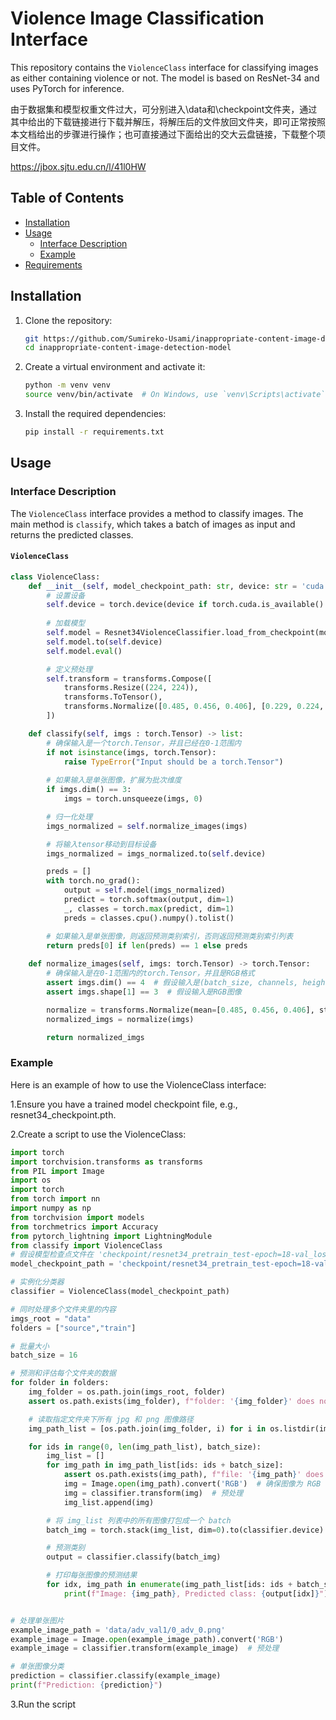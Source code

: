 # Violence Image Classification Interface

This repository contains the `ViolenceClass` interface for classifying images as either containing violence or not. The model is based on ResNet-34 and uses PyTorch for inference.

由于数据集和模型权重文件过大，可分别进入\data和\checkpoint文件夹，通过其中给出的下载链接进行下载并解压，将解压后的文件放回文件夹，即可正常按照本文档给出的步骤进行操作；也可直接通过下面给出的交大云盘链接，下载整个项目文件。

https://jbox.sjtu.edu.cn/l/41l0HW

## Table of Contents
- [Installation](#installation)
- [Usage](#usage)
    - [Interface Description](#interface-description)
    - [Example](#example)
- [Requirements](#requirements)

## Installation

1. Clone the repository:
    ```sh
    git https://github.com/Sumireko-Usami/inappropriate-content-image-detection-model.git
    cd inappropriate-content-image-detection-model
    ```

2. Create a virtual environment and activate it:
    ```sh
    python -m venv venv
    source venv/bin/activate  # On Windows, use `venv\Scripts\activate`
    ```

3. Install the required dependencies:
    ```sh
    pip install -r requirements.txt
    ```

## Usage

### Interface Description

The `ViolenceClass` interface provides a method to classify images. The main method is `classify`, which takes a batch of images as input and returns the predicted classes.

#### `ViolenceClass`

```python
class ViolenceClass:
    def __init__(self, model_checkpoint_path: str, device: str = 'cuda:0'):
        # 设置设备
        self.device = torch.device(device if torch.cuda.is_available() else 'cpu')
        
        # 加载模型
        self.model = Resnet34ViolenceClassifier.load_from_checkpoint(model_checkpoint_path)
        self.model.to(self.device)
        self.model.eval()

        # 定义预处理
        self.transform = transforms.Compose([
            transforms.Resize((224, 224)),
            transforms.ToTensor(),
            transforms.Normalize([0.485, 0.456, 0.406], [0.229, 0.224, 0.225])
        ])

    def classify(self, imgs : torch.Tensor) -> list:
        # 确保输入是一个torch.Tensor，并且已经在0-1范围内
        if not isinstance(imgs, torch.Tensor):
            raise TypeError("Input should be a torch.Tensor")
        
        # 如果输入是单张图像，扩展为批次维度
        if imgs.dim() == 3:
            imgs = torch.unsqueeze(imgs, 0)

        # 归一化处理
        imgs_normalized = self.normalize_images(imgs)

        # 将输入tensor移动到目标设备
        imgs_normalized = imgs_normalized.to(self.device)

        preds = []
        with torch.no_grad():
            output = self.model(imgs_normalized)
            predict = torch.softmax(output, dim=1)
            _, classes = torch.max(predict, dim=1)
            preds = classes.cpu().numpy().tolist()

        # 如果输入是单张图像，则返回预测类别索引，否则返回预测类别索引列表
        return preds[0] if len(preds) == 1 else preds
    
    def normalize_images(self, imgs: torch.Tensor) -> torch.Tensor:
        # 确保输入是在0-1范围内的torch.Tensor，并且是RGB格式
        assert imgs.dim() == 4  # 假设输入是(batch_size, channels, height, width)
        assert imgs.shape[1] == 3  # 假设输入是RGB图像

        normalize = transforms.Normalize(mean=[0.485, 0.456, 0.406], std=[0.229, 0.224, 0.225])
        normalized_imgs = normalize(imgs)

        return normalized_imgs
```

### Example

Here is an example of how to use the ViolenceClass interface:

1.Ensure you have a trained model checkpoint file, e.g., resnet34_checkpoint.pth.

2.Create a script to use the ViolenceClass:

```python
import torch
import torchvision.transforms as transforms
from PIL import Image
import os
import torch
from torch import nn
import numpy as np
from torchvision import models
from torchmetrics import Accuracy
from pytorch_lightning import LightningModule
from classify import ViolenceClass
# 假设模型检查点文件在 'checkpoint/resnet34_pretrain_test-epoch=18-val_loss=0.41.ckpt'
model_checkpoint_path = 'checkpoint/resnet34_pretrain_test-epoch=18-val_loss=0.41.ckpt'

# 实例化分类器
classifier = ViolenceClass(model_checkpoint_path)

# 同时处理多个文件夹里的内容
imgs_root = "data"
folders = ["source","train"]

# 批量大小
batch_size = 16

# 预测和评估每个文件夹的数据
for folder in folders:
    img_folder = os.path.join(imgs_root, folder)
    assert os.path.exists(img_folder), f"folder: '{img_folder}' does not exist."

    # 读取指定文件夹下所有 jpg 和 png 图像路径
    img_path_list = [os.path.join(img_folder, i) for i in os.listdir(img_folder) if i.endswith((".jpg", ".png"))]

    for ids in range(0, len(img_path_list), batch_size):
        img_list = []
        for img_path in img_path_list[ids: ids + batch_size]:
            assert os.path.exists(img_path), f"file: '{img_path}' does not exist."
            img = Image.open(img_path).convert('RGB')  # 确保图像为 RGB 模式
            img = classifier.transform(img)  # 预处理
            img_list.append(img)

        # 将 img_list 列表中的所有图像打包成一个 batch
        batch_img = torch.stack(img_list, dim=0).to(classifier.device)

        # 预测类别
        output = classifier.classify(batch_img)

        # 打印每张图像的预测结果
        for idx, img_path in enumerate(img_path_list[ids: ids + batch_size]):
            print(f"Image: {img_path}, Predicted class: {output[idx]}")


# 处理单张图片
example_image_path = 'data/adv_val1/0_adv_0.png'
example_image = Image.open(example_image_path).convert('RGB')
example_image = classifier.transform(example_image)  # 预处理

# 单张图像分类
prediction = classifier.classify(example_image)
print(f"Prediction: {prediction}")
```

3.Run the script
